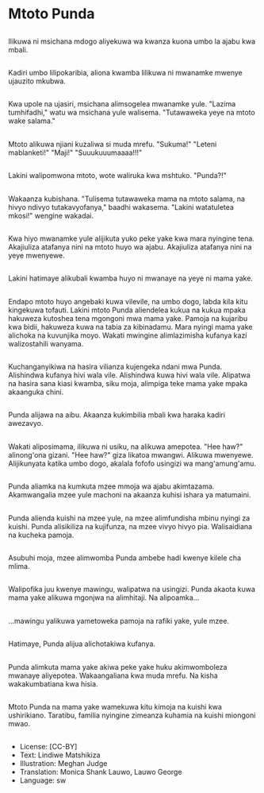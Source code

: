 # Mtoto Punda

##
Ilikuwa ni msichana mdogo aliyekuwa wa kwanza kuona umbo la ajabu kwa mbali.

##
Kadiri umbo lilipokaribia, aliona kwamba lilikuwa ni mwanamke mwenye ujauzito mkubwa.

##
Kwa upole na ujasiri, msichana alimsogelea mwanamke yule. "Lazima tumhifadhi," watu wa msichana yule walisema. "Tutawaweka yeye na mtoto wake salama."

##
Mtoto alikuwa njiani kuzaliwa si muda mrefu. "Sukuma!" "Leteni mablanketi!" "Maji!" "Suuukuuumaaaa!!!"

##
Lakini walipomwona mtoto, wote waliruka kwa mshtuko. "Punda?!"

##
Wakaanza kubishana. "Tulisema tutawaweka mama na mtoto salama, na hivyo ndivyo tutakavyofanya," baadhi wakasema. "Lakini watatuletea mkosi!" wengine wakadai.

##
Kwa hiyo mwanamke yule alijikuta yuko peke yake kwa mara nyingine tena. Akajiuliza atafanya nini na mtoto huyo wa ajabu. Akajiuliza atafanya nini na yeye mwenyewe.

##
Lakini hatimaye alikubali kwamba huyo ni mwanaye na yeye ni mama yake.

##
Endapo mtoto huyo angebaki kuwa vilevile, na umbo dogo, labda kila kitu kingekuwa tofauti. Lakini mtoto Punda aliendelea kukua na kukua mpaka hakuweza kutoshea tena mgongoni mwa mama yake. Pamoja na kujaribu kwa bidii, hakuweza kuwa na tabia za kibinadamu. Mara nyingi mama yake alichoka na kuvunjika moyo. Wakati mwingine alimlazimisha kufanya kazi walizostahili wanyama.

##
Kuchanganyikiwa na hasira vilianza kujengeka ndani mwa Punda. Alishindwa kufanya hivi wala vile. Alishindwa kuwa hivi wala vile. Alipatwa na hasira sana kiasi kwamba, siku moja, alimpiga teke mama yake mpaka akaanguka chini.

##
Punda alijawa na aibu. Akaanza kukimbilia mbali kwa haraka kadiri awezavyo.

##
Wakati aliposimama, ilikuwa ni usiku, na alikuwa amepotea. "Hee haw?" alinong'ona gizani. "Hee haw?" giza likatoa mwangwi. Alikuwa mwenyewe. Alijikunyata katika umbo dogo, akalala fofofo usingizi wa mang'amung'amu.

##
Punda aliamka na kumkuta mzee mmoja wa ajabu akimtazama. Akamwangalia mzee yule machoni na akaanza kuhisi ishara ya matumaini.

##
Punda alienda kuishi na mzee yule, na mzee alimfundisha mbinu nyingi za kuishi. Punda alisikiliza na kujifunza, na mzee vivyo hivyo pia. Walisaidiana na kucheka pamoja.

##
Asubuhi moja, mzee alimwomba Punda ambebe hadi kwenye kilele cha mlima.

##
Walipofika juu kwenye mawingu, walipatwa na usingizi. Punda akaota kuwa mama yake alikuwa mgonjwa na alimhitaji. Na alipoamka...

##
...mawingu yalikuwa yametoweka pamoja na rafiki yake, yule mzee.

##
Hatimaye, Punda alijua alichotakiwa kufanya.

##
Punda alimkuta mama yake akiwa peke yake huku akimwomboleza mwanaye aliyepotea. Wakaangaliana kwa muda mrefu. Na kisha wakakumbatiana kwa hisia.

##
Mtoto Punda na mama yake wamekuwa kitu kimoja na kuishi kwa ushirikiano. Taratibu, familia nyingine zimeanza kuhamia na kuishi miongoni mwao.

##
* License: [CC-BY]
* Text: Lindiwe Matshikiza
* Illustration: Meghan Judge
* Translation: Monica Shank Lauwo, Lauwo George
* Language: sw
